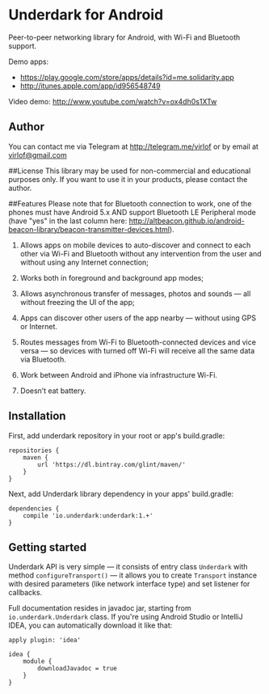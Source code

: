 # Underdark for Android
Peer-to-peer networking library for Android, with Wi-Fi and Bluetooth support.

Demo apps:
* https://play.google.com/store/apps/details?id=me.solidarity.app
* http://itunes.apple.com/app/id956548749

Video demo: http://www.youtube.com/watch?v=ox4dh0s1XTw

## Author
You can contact me via Telegram at http://telegram.me/virlof or by email at virlof@gmail.com

##License
This library may be used for non-commercial and educational purposes only.
If you want to use it in your products, please contact the author.

##Features
Please note that for Bluetooth connection to work, one of the phones must have Android 5.x AND support Bluetooth LE Peripheral mode (have "yes" in the last column here: http://altbeacon.github.io/android-beacon-library/beacon-transmitter-devices.html).

1. Allows apps on mobile devices to auto-discover and connect to each other via Wi-Fi and Bluetooth without any intervention from the user and without using any Internet connection;

2. Works both in foreground and background app modes;

3. Allows asynchronous transfer of messages, photos and sounds — all without freezing the UI of the app;

4. Apps can discover other users of the app nearby — without using GPS or Internet.

5. Routes messages from Wi-Fi to Bluetooth-connected devices and vice versa — so devices with turned off Wi-Fi will receive all the same data via Bluetooth.

6. Work between Android and iPhone via infrastructure Wi-Fi.

7. Doesn’t eat battery.

## Installation
First, add underdark repository in your root or app's build.gradle:
```
repositories {
    maven {
        url 'https://dl.bintray.com/glint/maven/'
    }
}
```
Next, add Underdark library dependency in your apps' build.gradle:
```
dependencies {
    compile 'io.underdark:underdark:1.+'
}
```
## Getting started
Underdark API is very simple — it consists of entry class `Underdark` with method `configureTransport()` — it allows you to create `Transport` instance with desired parameters (like network interface type) and set listener for callbacks.

Full documentation resides in javadoc jar, starting from `io.underdark.Underdark` class.
If you're using Android Studio or IntelliJ IDEA, you can automatically download it like that:
```
apply plugin: 'idea'

idea {
    module {
        downloadJavadoc = true
    }
}
```
